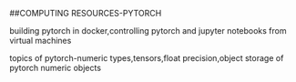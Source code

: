 ##COMPUTING RESOURCES-PYTORCH

building pytorch in docker,controlling pytorch and jupyter notebooks from virtual machines

topics of pytorch-numeric types,tensors,float precision,object storage of pytorch numeric objects
